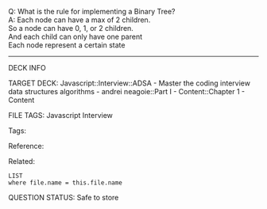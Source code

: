 Q: What is the rule for implementing a Binary Tree?  
A: Each node can have a max of 2 children.  
So a node can have 0, 1, or 2 children.  
And each child can only have one parent  
Each node represent a certain state


---

DECK INFO

TARGET DECK: Javascript::Interview::ADSA - Master the coding interview data structures algorithms - andrei neagoie::Part I - Content::Chapter 1 - Content

FILE TAGS: Javascript Interview

Tags:

Reference:

Related:

```dataview
LIST
where file.name = this.file.name
```

QUESTION STATUS: Safe to store
